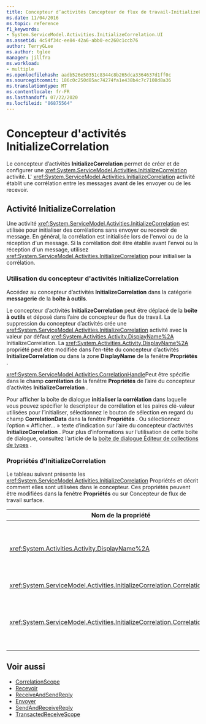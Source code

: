 ```yaml
---
title: Concepteur d’activités Concepteur de flux de travail-InitializeCorrelation
ms.date: 11/04/2016
ms.topic: reference
f1_keywords:
- System.ServiceModel.Activities.InitializeCorrelation.UI
ms.assetid: 4c54f34c-ee84-42a6-abb0-ec260c1ccb76
author: TerryGLee
ms.author: tglee
manager: jillfra
ms.workload:
- multiple
ms.openlocfilehash: aadb526e50351c8344c8b265dca3364637d1ff0c
ms.sourcegitcommit: 186c0c250d85ac74274fa1e438b4c7c7108d8a36
ms.translationtype: MT
ms.contentlocale: fr-FR
ms.lasthandoff: 07/22/2020
ms.locfileid: "86875564"
---
```

# <a name="initializecorrelation-activity-designer"></a>Concepteur d'activités InitializeCorrelation

Le concepteur d’activités **InitializeCorrelation** permet de créer et de configurer une <xref:System.ServiceModel.Activities.InitializeCorrelation> activité. L' <xref:System.ServiceModel.Activities.InitializeCorrelation> activité établit une corrélation entre les messages avant de les envoyer ou de les recevoir.

## <a name="the-initializecorrelation-activity"></a>Activité InitializeCorrelation

Une activité <xref:System.ServiceModel.Activities.InitializeCorrelation> est utilisée pour initialiser des corrélations sans envoyer ou recevoir de message. En général, la corrélation est initialisée lors de l'envoi ou de la réception d'un message. Si la corrélation doit être établie avant l'envoi ou la réception d'un message, utilisez <xref:System.ServiceModel.Activities.InitializeCorrelation> pour initialiser la corrélation.

### <a name="using-the-initializecorrelation-activity-designer"></a>Utilisation du concepteur d'activités InitializeCorrelation

Accédez au concepteur d’activités **InitializeCorrelation** dans la catégorie **messagerie** de la **boîte à outils**.

Le concepteur d’activités **InitializeCorrelation** peut être déplacé de la **boîte à outils** et déposé dans l’aire de concepteur de flux de travail. La suppression du concepteur d’activités crée une <xref:System.ServiceModel.Activities.InitializeCorrelation> activité avec la valeur par défaut <xref:System.Activities.Activity.DisplayName%2A> InitializeCorrelation. La <xref:System.Activities.Activity.DisplayName%2A> propriété peut être modifiée dans l’en-tête du concepteur d’activités **InitializeCorrelation** ou dans la zone **DisplayName** de la fenêtre **Propriétés** .

<xref:System.ServiceModel.Activities.CorrelationHandle>Peut être spécifie dans le champ **corrélation** de la fenêtre **Propriétés** de l’aire du concepteur d’activités **InitializeCorrelation** .

Pour afficher la boîte de dialogue **initialiser la corrélation** dans laquelle vous pouvez spécifier le descripteur de corrélation et les paires clé-valeur utilisées pour l’initialiser, sélectionnez le bouton de sélection en regard du champ **CorrelationData** dans la fenêtre **Propriétés** . Ou sélectionnez l’option « Afficher... » texte d’indication sur l’aire du concepteur d’activités **InitializeCorrelation** . Pour plus d’informations sur l’utilisation de cette boîte de dialogue, consultez l’article de la [boîte de dialogue Éditeur de collections de types](../workflow-designer/type-collection-editor-dialog-box.md) .

### <a name="the-initializecorrelation-properties"></a>Propriétés d'InitializeCorrelation

Le tableau suivant présente les <xref:System.ServiceModel.Activities.InitializeCorrelation> Propriétés et décrit comment elles sont utilisées dans le concepteur. Ces propriétés peuvent être modifiées dans la fenêtre **Propriétés** ou sur Concepteur de flux de travail surface.

|Nom de la propriété|Obligatoire|Usage|
|-|--------------|-|
|<xref:System.Activities.Activity.DisplayName%2A>|False|Nom convivial de l'activité <xref:System.ServiceModel.Activities.InitializeCorrelation>. La valeur par défaut est InitializeCorrelation.<br /><br /> Bien que l’utilisation d’une valeur non définie par défaut pour l’friendly <xref:System.Activities.Activity.DisplayName%2A> ne soit pas strictement obligatoire, il est recommandé.|
|<xref:System.ServiceModel.Activities.InitializeCorrelation.Correlation%2A>|False|Objet <xref:System.ServiceModel.Activities.CorrelationHandle> utilisé pour associer des activités de workflow dans la corrélation.|
|<xref:System.ServiceModel.Activities.InitializeCorrelation.CorrelationData%2A>|False|Dictionnaire des données de corrélation qui lie les messages à l'instance de workflow.<br /><br /> Utilisez la boîte de dialogue **initialiser la corrélation** pour configurer le <xref:System.ServiceModel.Activities.InitializeCorrelation.CorrelationData%2A> . Pour plus d’informations sur l’utilisation de cette boîte de dialogue, consultez l’article de la [boîte de dialogue Éditeur de collections de types](../workflow-designer/type-collection-editor-dialog-box.md) .|

## <a name="see-also"></a>Voir aussi

- [CorrelationScope](../workflow-designer/correlationscope-activity-designer.md)
- [Recevoir](../workflow-designer/receive-activity-designer.md)
- [ReceiveAndSendReply](../workflow-designer/receiveandsendreply-template-designer.md)
- [Envoyer](../workflow-designer/send-activity-designer.md)
- [SendAndReceiveReply](../workflow-designer/sendandreceivereply-template-designer.md)
- [TransactedReceiveScope](../workflow-designer/transactedreceivescope-activity-designer.md)